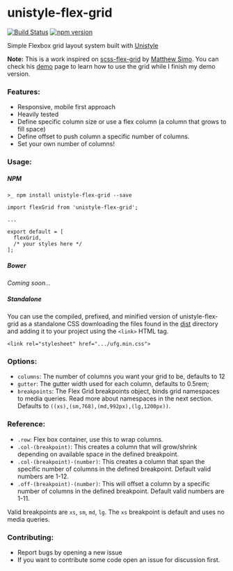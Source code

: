 # unistyle-flex-grid

[![Build Status](https://travis-ci.org/davegomez/unistyle-flex-grid.svg?branch=develop)](https://travis-ci.org/davegomez/unistyle-flex-grid)
[![npm version](https://badge.fury.io/js/unistyle-flex-grid.svg)](https://badge.fury.io/js/unistyle-flex-grid)

Simple Flexbox grid layout system built with [Unistyle](https://github.com/joakimbeng/unistyle)

**Note:** This is a work inspired on [scss-flex-grid](https://github.com/matthewsimo/scss-flex-grid) by [Matthew Simo](https://github.com/matthewsimo). You can check his [demo](http://matthewsimo.github.io/scss-flex-grid/) page to learn how to use the grid while I finish my demo version.

### Features:

- Responsive, mobile first approach
- Heavily tested
- Define specific column size or use a flex column (a column that grows to fill space)
- Define offset to push column a specific number of columns.
- Set your own number of columns!

### Usage:

##### NPM

`>_ npm install unistyle-flex-grid --save`

```
import flexGrid from 'unistyle-flex-grid';

...

export default = [
  flexGrid,
  /* your styles here */
];
```

##### Bower

*Coming soon...*

##### Standalone

You can use the compiled, prefixed, and minified version of unistyle-flex-grid as a standalone CSS downloading the files found in the [dist](https://github.com/davegomez/unistyle-flex-grid/tree/master/dist) directory and adding it to your project using the `<link>` HTML tag.

```
<link rel="stylesheet" href=".../ufg.min.css">
```

### Options:

- `columns`: The number of columns you want your grid to be, defaults to 12
- `gutter`: The gutter width used for each column, defaults to 0.5rem;
- `breakpoints`: The Flex Grid breakpoints object, binds grid namespaces to media queries. Read more about namespaces in the next section. Defaults to `((xs),(sm,768),(md,992px),(lg,1200px))`.

### Reference:

- `.row`: Flex box container, use this to wrap columns.
- `.col-(breakpoint)`: This creates a column that will grow/shrink depending on available space in the defined breakpoint.
- `.col-(breakpoint)-(number)`: This creates a column that span the specific number of columns in the defined breakpoint. Default valid numbers are 1-12.
- `.off-(breakpoint)-(number)`: This will offset a column by a specific number of columns in the defined breakpoint. Default valid numbers are 1-11.

Valid breakpoints are `xs`, `sm`, `md`, `lg`. The `xs` breakpoint is default and uses no media queries.

### Contributing:

- Report bugs by opening a new issue
- If you want to contribute some code open an issue for discussion first.
